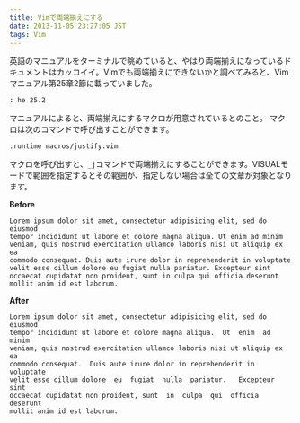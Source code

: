 ```yaml
---
title: Vimで両端揃えにする
date: 2013-11-05 23:27:05 JST
tags: Vim
---
```


英語のマニュアルをターミナルで眺めていると、やはり両端揃えになっているドキュメントはカッコイイ。Vimでも両端揃えにできないかと調べてみると、Vimマニュアル第25章2節に載っていました。

```vim
: he 25.2
```

マニュアルによると、両端揃えにするマクロが用意されているとのこと。
マクロは次のコマンドで呼び出すことができます。

```vim
:runtime macros/justify.vim
```

マクロを呼び出すと、`_j`コマンドで両端揃えにすることができます。VISUALモードで範囲を指定するとその範囲が、指定しない場合は全ての文章が対象となります。

**Before**

```
Lorem ipsum dolor sit amet, consectetur adipisicing elit, sed do eiusmod
tempor incididunt ut labore et dolore magna aliqua. Ut enim ad minim
veniam, quis nostrud exercitation ullamco laboris nisi ut aliquip ex ea
commodo consequat. Duis aute irure dolor in reprehenderit in voluptate
velit esse cillum dolore eu fugiat nulla pariatur. Excepteur sint
occaecat cupidatat non proident, sunt in culpa qui officia deserunt
mollit anim id est laborum.
```

**After**

```
Lorem ipsum dolor sit amet, consectetur adipisicing elit, sed do eiusmod
tempor incididunt ut labore et dolore magna aliqua.  Ut  enim  ad  minim
veniam, quis nostrud exercitation ullamco laboris nisi ut aliquip ex  ea
commodo consequat.  Duis aute irure dolor in reprehenderit in  voluptate
velit esse cillum dolore  eu  fugiat  nulla  pariatur.   Excepteur  sint
occaecat cupidatat non proident, sunt  in  culpa  qui  officia  deserunt
mollit anim id est laborum.
```

